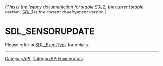 ###### (This is the legacy documentation for stable SDL2, the current stable version; [SDL3](https://wiki.libsdl.org/SDL3/) is the current development version.)
# SDL_SENSORUPDATE

Please refer to [SDL_EventType](SDL_EventType) for details.

----
[CategoryAPI](CategoryAPI), [CategoryAPIEnumerators](CategoryAPIEnumerators)

